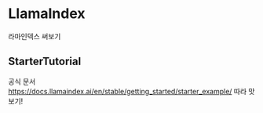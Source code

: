 # LlamaIndex

라마인덱스 써보기

## StarterTutorial

공식 문서 https://docs.llamaindex.ai/en/stable/getting_started/starter_example/ 따라 맛보기!
